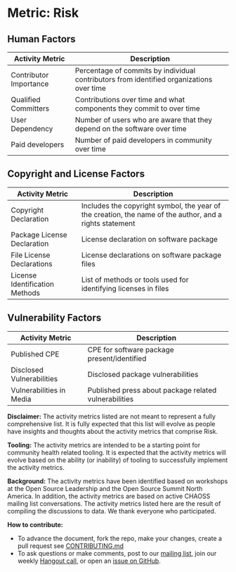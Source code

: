 # Metric: Risk

## Human Factors
Activity Metric | Description
--- | ---
Contributor Importance | Percentage of commits by individual contributors from identified organizations over time
Qualified Committers | Contributions over time and what components they commit to over time
User Dependency | Number of users who are aware that they depend on the software over time
Paid developers | Number of paid developers in community over time

## Copyright and License Factors
 Activity Metric | Description
 --- | ---
Copyright Declaration | Includes the copyright symbol, the year of the creation, the name of the author, and a rights statement
Package License Declaration | License declaration on software package
File License Declarations | License declarations on software package files
License Identification Methods | List of methods or tools used for identifying licenses in files

## Vulnerability Factors
 Activity Metric | Description
 --- | ---
Published CPE | CPE for software package present/identified
Disclosed Vulnerabilities | Disclosed package vulnerabilities
Vulnerabilities in Media | Published press about package related vulnerabilities 

**Disclaimer:**
The activity metrics listed are not meant to represent a fully comprehensive list. It is fully expected that this list will evolve as people have insights and thoughts about the activity metrics that comprise Risk.

**Tooling:**
The activity metrics are intended to be a starting point for community health related tooling. It is expected that the activity metrics will evolve based on the ability (or inability) of tooling to successfully implement the activity metrics.

**Background:**
The activity metrics have been identified based on workshops at the Open Source Leadership and the Open Source Summit North America. In addition, the activity metrics are based on active CHAOSS mailing list conversations. The activity metrics listed here are the result of compiling the discussions to data. We thank everyone who participated.

**How to contribute:**
- To advance the document, fork the repo, make your changes, create a pull request see [CONTRIBUTING.md][contrib]
- To ask questions or make comments, post to our [mailing list][ml], join our weekly [Hangout call][ho], or open an [issue on GitHub][issue].

[contrib]: .github/CONTRIBUTING.md
[ml]: https://wiki.linuxfoundation.org/chaoss/metrics#mail-list
[ho]: https://wiki.linuxfoundation.org/chaoss/metrics#weekly-hangout
[issue]: https://github.com/chaoss/metrics/issues
